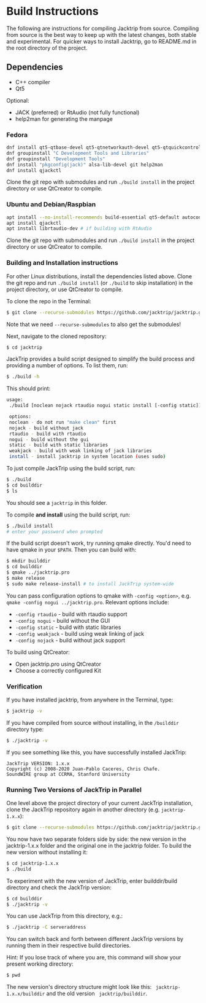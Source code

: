 # Build Instructions

The following are instructions for compiling Jacktrip from source.  Compiling
from source is the best way to keep up with the latest changes, both stable and
experimental.  For quicker ways to install Jacktrip, go to README.md in the root
directory of the project.

## Dependencies
- C++ compiler
- Qt5

Optional:

- JACK (preferred) or RtAudio (not fully functional)
- help2man for generating the manpage

### Fedora
```sh
dnf install qt5-qtbase-devel qt5-qtnetworkauth-devel qt5-qtquickcontrols2-devel qt5-qtsvg-devel
dnf groupinstall "C Development Tools and Libraries"
dnf groupinstall "Development Tools"
dnf install "pkgconfig(jack)" alsa-lib-devel git help2man
dnf install qjackctl
```

Clone the git repo with submodules and run `./build install` in the project
directory or use QtCreator to compile.

### Ubuntu and Debian/Raspbian
```sh
apt install --no-install-recommends build-essential qt5-default autoconf automake libtool make libjack-jackd2-dev git help2man
apt install qjackctl
apt install librtaudio-dev # if building with RtAudio
```

Clone the git repo with submodules and run `./build install` in the project
directory or use QtCreator to compile.

### Building and Installation instructions

For other Linux distributions, install the dependencies listed above. Clone the
git repo and run `./build install` (or `./build` to skip installation) in the
project directory, or use QtCreator to compile.

To clone the repo in the Terminal:
```sh
$ git clone --recurse-submodules https://github.com/jacktrip/jacktrip.git
```
Note that we need `--recurse-submodules` to also get the submodules!

Next, navigate to the cloned repository:
```sh
$ cd jacktrip
```

JackTrip provides a build script designed to simplify the build process and
providing a number of options. To list them, run:
```sh
$ ./build -h
```
This should print:
```sh
usage:
 ./build [noclean nojack rtaudio nogui static install [-config static]]

 options:
 noclean - do not run "make clean" first
 nojack - build without jack
 rtaudio - build with rtaudio
 nogui - build without the gui
 static - build with static libraries
 weakjack - build with weak linking of jack libraries
 install - install jacktrip in system location (uses sudo)
```

To just compile JackTrip using the build script, run:
```sh
$ ./build
$ cd builddir
$ ls
```

You should see a `jacktrip` in this folder.

To compile **and install** using the build script, run:
```sh
$ ./build install
# enter your password when prompted
```

If the build script doesn't work, try running qmake directly. You'd need to have
qmake in your `$PATH`. Then you can build with:

```sh
$ mkdir builddir
$ cd builddir
$ qmake ../jacktrip.pro
$ make release
$ sudo make release-install # to install JackTrip system-wide
```

You can pass configuration options to qmake with `-config <option>`, e.g. `qmake
-config nogui ../jacktrip.pro`. Relevant options include:

- `-config rtaudio` - build with rtaudio support
- `-config nogui` - build without the GUI
- `-config static` - build with static libraries
- `-config weakjack` - build using weak linking of jack
- `-config nojack` - build without jack support

To build using QtCreator:

  * Open jacktrip.pro using QtCreator
  * Choose a correctly configured Kit

### Verification

If you have installed jacktrip, from anywhere in the Terminal, type:
```sh
$ jacktrip -v
```

If you have compiled from source without installing, in the `/builddir`
directory type:
```sh
$ ./jacktrip -v
```

If you see something like this, you have successfully installed JackTrip:

```
JackTrip VERSION: 1.x.x
Copyright (c) 2008-2020 Juan-Pablo Caceres, Chris Chafe.
SoundWIRE group at CCRMA, Stanford University
```

### Running Two Versions of JackTrip in Parallel
One level above the project directory of your current JackTrip installation, clone the JackTrip repository again in another directory (e.g. `jacktrip-1.x.x`):

```sh
$ git clone --recurse-submodules https://github.com/jacktrip/jacktrip.git jacktrip-1.x.x
```

You now have two separate folders side by side: the new version in the jacktrip-1.x.x folder and the original one in the jacktrip folder. To build the new version without installing it:
```sh
$ cd jacktrip-1.x.x
$ ./build
```

To experiment with the new version of JackTrip, enter builddir/build directory and check the JackTrip version:  
```sh
$ cd builddir
$ ./jacktrip -v
```

You can use JackTrip from this directory, e.g.:
```sh
$ ./jacktrip -C serveraddress
```

You can switch back and forth between different JackTrip versions by running them in their respective build directories.

Hint: If you lose track of where you are, this command will show your present working directory:
```sh
$ pwd
```

The new version's directory structure might look like this: ``` jacktrip-1.x.x/builddir``` and the old version ``` jacktrip/builddir```.
